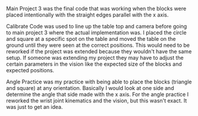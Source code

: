 Main Project 3 was the final code that was working when the blocks were placed intentionally with the straight edges parallel with the x axis.

Calibrate Code was used to line up the table top and camera before going to main project 3 where the actual implementation was. 
I placed the circle and square at a specific spot on the table and moved the table on the ground until they were seen at the correct positions. This would need to be reworked if the project was extended because they wouldn't have the same setup.
If someone was extending my project they may have to adjust the certain parameters in the vision like the expected size of the blocks and expected positions.

Angle Practice was my practice with being able to place the blocks (triangle and square) at any orientation. Basically I would look at one side and determine the angle that side made with the x axis.
For the angle practice I reworked the wrist joint kinematics and the vision, but this wasn't exact. It was just to get an idea.
